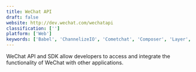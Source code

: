 ```yaml
---
title: WeChat API
draft: false 
website: http://dev.wechat.com/wechatapi
classification: ['']
platform: ['Web']
keywords: ['Babel', 'ChannelizeIO', 'Cometchat', 'Composer', 'Layer', 'Lets Chat', 'MessageMedia', 'Messenger Platform', 'Modernizr', 'OpenTok', 'PubNub', 'QuickBlox', 'React Native', 'Rocket.Chat', 'SendBird', 'Sinch', 'Slack', 'TapTalk.io', 'Telegram API', 'Twilio', 'jQuery']
---
```

WeChat API and SDK allow developers to access and integrate the functionality of WeChat with other applications.